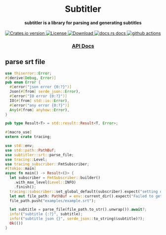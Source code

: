 <h1 align="center">Subtitler</h1>
<div align="center">
 <strong>
  subtitler is a library for parsing and generating subtitles
 </strong>
</div>

<br />

<div align="center">
  <!-- Crates version -->
  <a href="https://crates.io/crates/subtitler">
    <img src="https://img.shields.io/crates/v/subtitler.svg?style=flat-square"
    alt="Crates.io version" />
  </a>
  <!-- License -->
  <a href="https://crates.io/crates/subtitler">
    <img src="https://img.shields.io/crates/l/subtitler"
      alt="License" />
  </a>
  <!-- Downloads -->
  <a href="https://crates.io/crates/subtitler">
    <img src="https://img.shields.io/crates/d/subtitler.svg?style=flat-square"
      alt="Download" />
  </a>
  <!-- docs.rs docs -->
  <a href="https://docs.rs/subtitler">
    <img src="https://img.shields.io/badge/docs-latest-blue.svg?style=flat-square"
      alt="docs.rs docs" />
  </a>
  <!-- Ci -->
  <a href="https://github.com/rs-videos/subtitler/actions">
    <img src="https://github.com/subtitle-rs/subtitler/workflows/Rust/badge.svg"
      alt="github actions" />
  </a>
</div>

<div align="center">
  <h3>
    <a href="https://docs.rs/subtitler">
      API Docs
    </a>
  </h3>
</div>

## parse srt file

```rust
use thiserror::Error;
#[derive(Debug, Error)]
pub enum Error {
  #[error("json error {0:?}")]
  Json(#[from] serde_json::Error),
  #[error("IO error {0:?}")]
  IO(#[from] std::io::Error),
  #[error("any error {0:?}")]
  Any(#[from] anyhow::Error),
}

pub type Result<T> = std::result::Result<T, Error>;

#[macro_use]
extern crate tracing;

use std::env;
use std::path::PathBuf;
use subtitler::srt::parse_file;
use tracing::Level;
use tracing_subscriber::FmtSubscriber;
#[tokio::main]
async fn main() -> Result<()> {
  let subscriber = FmtSubscriber::builder()
    .with_max_level(Level::INFO)
    .finish();
  tracing::subscriber::set_global_default(subscriber).expect("setting default subscriber failed");
  let mut file_path: PathBuf = env::current_dir().expect("Failed to get current_dir");
  file_path.push("examples/example.srt");

  let subtitle = parse_file(file_path.to_str().unwrap()).await?;
  info!("subtitle {:?}", subtitle);
  info!("subtitle json {}", serde_json::to_string(&subtitle)?);
  Ok(())
}
```
